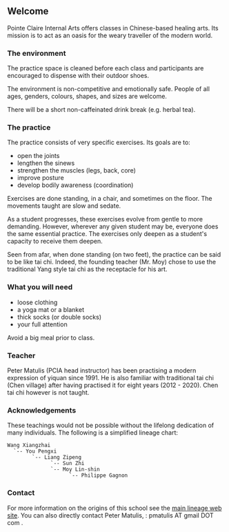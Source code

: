 ## Welcome

Pointe Claire Internal Arts offers classes in Chinese-based healing arts. Its
mission is to act as an oasis for the weary traveller of the modern world.

### The environment

The practice space is cleaned before each class and participants are encouraged
to dispense with their outdoor shoes.

The environment is non-competitive and emotionally safe. People of all ages,
genders, colours, shapes, and sizes are welcome.

There will be a short non-caffeinated drink break (e.g. herbal tea).

### The practice

The practice consists of very specific exercises. Its goals are to:

* open the joints
* lengthen the sinews
* strengthen the muscles (legs, back, core)
* improve posture
* develop bodily awareness (coordination)

Exercises are done standing, in a chair, and sometimes on the floor. The
movements taught are slow and sedate.

As a student progresses, these exercises evolve from gentle to more demanding.
However, wherever any given student may be, everyone does the same essential
practice. The exercises only deepen as a student's capacity to receive them
deepen.

Seen from afar, when done standing (on two feet), the practice can be said to
be like tai chi. Indeed, the founding teacher (Mr. Moy) chose to use the
traditional Yang style tai chi as the receptacle for his art.

### What you will need

* loose clothing
* a yoga mat or a blanket
* thick socks (or double socks)
* your full attention

Avoid a big meal prior to class.

### Teacher

Peter Matulis (PCIA head instructor) has been practising a modern expression of
yiquan since 1991. He is also familiar with traditional tai chi (Chen village)
after having practised it for eight years (2012 - 2020). Chen tai chi however
is not taught.

### Acknowledgements

These teachings would not be possible without the lifelong dedication of many
individuals. The following is a simplified lineage chart:

```
Wang Xiangzhai
  `-- You Pengxi
        `-- Liang Zipeng
              `-- Sun Zhi
              `-- Moy Lin-shin
                    `-- Philippe Gagnon
```

### Contact

For more information on the origins of this school see the [main lineage web
site](https://taichinuances.com/). You can also directly contact Peter Matulis,
: pmatulis AT gmail DOT com .
